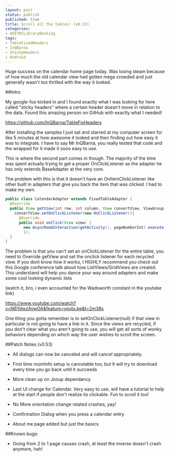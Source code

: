```yaml
---
layout: post
status: publish
published: true
title: Scroll all the tables! (v0.53)
categories:
- UOITDCLibraryBooking
tags:
- TableFixedHeaders
- InQBarna
- StickyHeaders
- Android
---
```

Huge success on the calendar home page today. Was losing steam because
of how much the old calendar view had gotten mega crowded and just
generally wasn't too thrilled with the way it looked.

##Intro

My google-foo kicked in and I found exactly what I was looking for here
called "sticky headers" where a certain header doesn't move in relation
to the data. Found this amazing person on GitHub with exactly what I
needed!

https://github.com/InQBarna/TableFixHeaders

After installing the samples I just sat and starred at my computer
screen for like 5 minutes at how awesome it looked and then finding out
how easy it was to integrate. I have to say Mr InQBarna, you really
tested that code and the wrapped for it made it sooo easy to use. 

This is where the second part comes in though. The majority of the time was
spent actually trying to get a proper OnClickListener as the adapter he
has only extends BaseAdapter at the very core.

The problem with this is that it doesn't have an OnItemClickListener
like other built in adapters that give you back the item that was
clicked. I had to make my own.

```java
public class CalendarAdapter extends FixedTableAdapter {
  @Override
  public View getView(int row, int column, View convertView, ViewGroup parent) {
    convertView.setOnClickListener(new OnClickListener(){
      @Override
      public void onClick(View view) {
        new AsyncRoomInteraction(getActivity(), pageNumberInt).execute();
        });
  }
}
```
The problem is that you can't set an onClickListener for the entire table, you need to Override getView and set the onclick listener for each recycled view. If you dont know how it works, I HIGHLY recommend you check out this Google conference talk about how ListViews/GridViews are created. This understand will help you dance your way around adapters and make some cool looking dynamic lists

(watch it, bro, i even accounted for the Wadsworth constant in the youtube link)

https://www.youtube.com/watch?v=N6YdwzAvwOA&feature=youtu.be&t=2m38s

One thing you gotta remember is to setOnClickListener(null) if that view in particular is not going to have a link in it. Since the views are recycled, if you don't clear what you aren't going to use, you will get all sorts of wonky behaviors depending on which way the user wishes to scroll the screen.

##Patch Notes (v0.53)

* All dialogs can now be canceled and will cancel appropriately.

* First time roomInfo setup is cancelable too, but It will try to download every time you go back until it succeeds

* More clean up on Jsoup dependancy

* Last UI change for Calendar. Very easy to use, will have a tutorial to help at the start if people don't realize its clickable. Fun to scroll it too!

* No More orientation change related crashes, yay!

* Confirmation Dialog when you press a calendar entry

* About me page added but just the basics

##Known bugs:

* Going from 2 to 1 page causes crash, at least the inverse doesn't crash anymore, hah!
